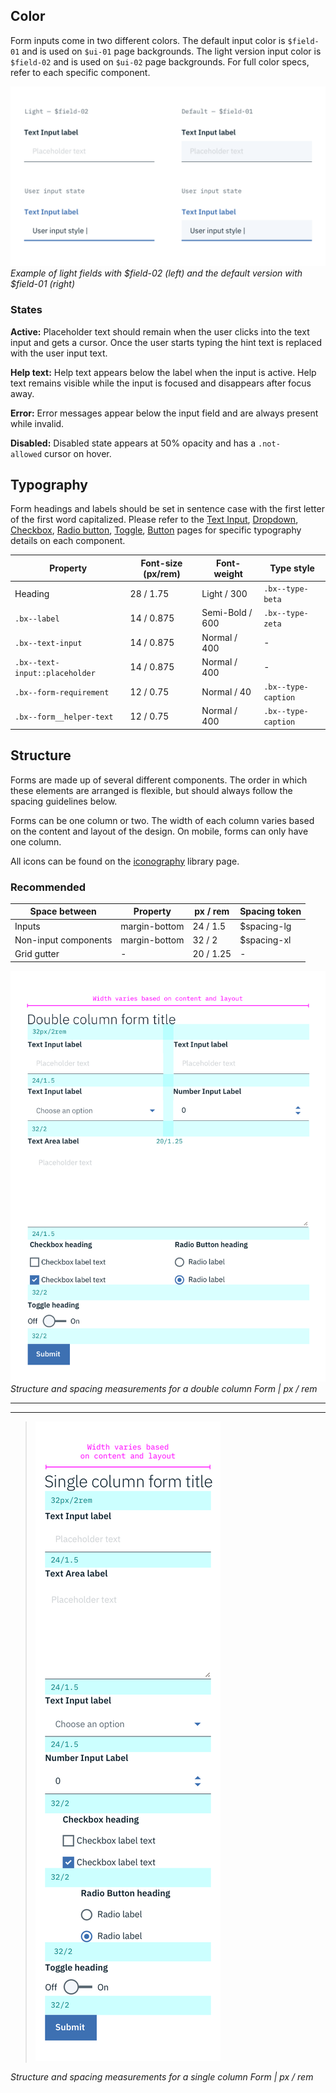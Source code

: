 ## Color

Form inputs come in two different colors. The default input color is `$field-01` and is used on `$ui-01` page backgrounds. The light version input color is `$field-02` and is used on `$ui-02` page backgrounds. For full color specs, refer to each specific component.

![Example of form fields in the two colors](images/form-style-3.png)
_Example of light fields with $field-02 (left) and the default version with $field-01 (right)_

### States

**Active:** Placeholder text should remain when the user clicks into the text input and gets a cursor. Once the user starts typing the hint text is replaced with the user input text.

**Help text:** Help text appears below the label when the input is active. Help text remains visible while the input is focused and disappears after focus away.

**Error:** Error messages appear below the input field and are always present while invalid.

**Disabled:** Disabled state appears at 50% opacity and has a `.not-allowed` cursor on hover.


## Typography

Form headings and labels should be set in sentence case with the first letter of the first word capitalized. Please refer to the [Text Input](/components/text-input), [Dropdown](/components/dropdown), [Checkbox](/components/checkbox), [Radio button](/components/radio-button), [Toggle](/component/toggle), [Button](/component/button) pages for specific typography details on each component.

| Property                                  | Font-size (px/rem)| Font-weight    | Type style         |
|-------------------------------------------|-------------------|----------------|--------------------|
| Heading                                   | 28 / 1.75         | Light / 300    | `.bx--type-beta`   |
| `.bx--label`                              | 14 / 0.875        | Semi-Bold / 600| `.bx--type-zeta`   |
| `.bx--text-input`                         | 14 / 0.875        | Normal / 400   | -                  |
| `.bx--text-input::placeholder`            | 14 / 0.875        | Normal / 400   | -                  |
| `.bx--form-requirement`                   | 12 / 0.75         | Normal / 40    | `.bx--type-caption`|
| `.bx--form__helper-text`                  | 12 / 0.75         | Normal / 400   | `.bx--type-caption`|


## Structure

Forms are made up of several different components. The order in which these elements are arranged is flexible, but should always follow the spacing guidelines below.

Forms can be one column or two. The width of each column varies based on the content and layout of the design. On mobile, forms can only have one column.

All icons can be found on the [iconography](/style/iconography/library) library page.


### Recommended

| Space between        | Property      | px / rem  | Spacing token |
|----------------------|---------------|-----------|---------------|
| Inputs               | margin-bottom | 24 / 1.5  | $spacing-lg   |
| Non-input components | margin-bottom | 32 / 2    | $spacing-xl   |
| Grid gutter          | -             | 20 / 1.25 | -             |



![Structure and spacing measurements for a double column form ](images/form-style-2.png)
_Structure and spacing measurements for a double column Form | px / rem_

---
***
> ![Structure and spacing measurements for a single column form](images/form-style-1.png)

_Structure and spacing measurements for a single column Form | px / rem_
